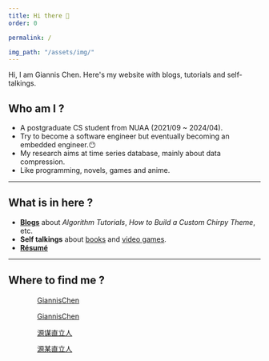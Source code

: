 ```yaml
---
title: Hi there 👋
order: 0

permalink: /

img_path: "/assets/img/"
---
```


Hi, I am Giannis Chen. Here's my website with blogs, tutorials and self-talkings.

## Who am I ?


- A postgraduate CS student from NUAA (2021/09 ~ 2024/04).
- Try to become a software engineer but eventually becoming an embedded engineer.😶
- My research aims at time series database, mainly about data compression.
- Like programming, novels, games and anime.

---

## What is in here ?

- [**Blogs**](/blogs) about *Algorithm Tutorials*, *How to Build a Custom Chirpy Theme*, etc.
- **Self talkings** about [books](/bookshelf) and [video games](/games).
- [**Résumé**](/resume)

---

## Where to find me ?

<style>
    ul.font-gc {
        list-style-type: none;
        margin-left: 10px;
    }
    ul.font-gc li {
        margin-bottom: 12px;
        margin-left: -10px;
        display: flex;
        align-items: center;
    }
    ul.font-gc li::before {
        color: transparent;
        font-size: 1px;
        content: " ";
        margin-left: -1.3em;
        margin-right: 15px;
        padding: 10px;
        background-repeat: no-repeat;
        background-image: url("/assets/img/icons/icon-default.svg");
    }

    ul.font-gc li.leetcode::before {
        background-image: url("/assets/img/icons/leetcode.svg");
    }

    ul.font-gc li.github::before {
        background-image: url("/assets/img/icons/github.svg");
    }

    ul.font-gc li.bilibili::before {
        background-image: url("/assets/img/icons/bilibili.svg");
    }

    ul.font-gc li.steam::before {
        background-image: url("/assets/img/icons/steam.svg");
    }
</style>

<ul class="font-gc">
    <li class="leetcode"><a href="https://leetcode.cn/u/yuan-mou-zhi-li-ren/">GiannisChen</a></li>
    <li class="github"><a href="https://github.com/GiannisChen">GiannisChen</a></li>
    <li class="bilibili"><a href="https://space.bilibili.com/23284023">源谋直立人</a></li>
    <li class="steam"><a href="https://steamcommunity.com/profiles/76561198313603277/">源某直立人</a></li>
</ul>